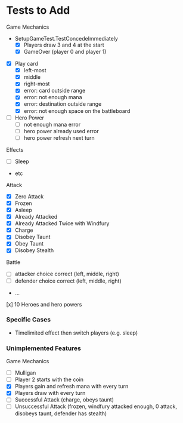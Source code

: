 # Tests to Add

Game Mechanics

- SetupGameTest.TestConcedeImmediately
  - [x] Players draw 3 and 4 at the start
  - [x] GameOver (player 0 and player 1)
- [x] Play card
  - [x] left-most
  - [x] middle
  - [x] right-most
  - [x] error: card outside range
  - [x] error: not enough mana
  - [x] error: destination outside range
  - [x] error: not enough space on the battleboard
- [ ] Hero Power
  - [ ] not enough mana error
  - [ ] hero power already used error
  - [ ] hero power refresh next turn

Effects

- [ ] Sleep
- etc

Attack

- [x] Zero Attack
- [x] Frozen
- [x] Asleep
- [x] Already Attacked
- [x] Already Attacked Twice with Windfury
- [x] Charge
- [x] Disobey Taunt
- [x] Obey Taunt
- [x] Disobey Stealth

Battle

- [ ] attacker choice correct (left, middle, right)
- [ ] defender choice correct (left, middle, right)
- ...

[x] 10 Heroes and hero powers

### Specific Cases

- Timelimited effect then switch players (e.g. sleep)



### Unimplemented Features

Game Mechanics

- [ ] Mulligan
- [ ] Player 2 starts with the coin
- [x] Players gain and refresh mana with every turn
- [x] Players draw with every turn
- [ ] Successful Attack (charge, obeys taunt)
- [ ] Unsuccessful Attack (frozen, windfury attacked enough, 0 attack, disobeys taunt, defender has stealth)